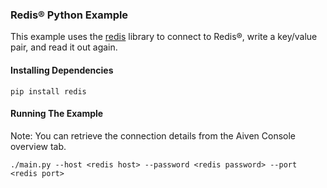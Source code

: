 ### Redis® Python Example

This example uses the [redis](https://pypi.org/project/redis/) library to connect to Redis®, write a key/value pair, and read it out again.

#### Installing Dependencies  

```
pip install redis
```

#### Running The Example
Note: You can retrieve the connection details from the Aiven Console overview tab.
```
./main.py --host <redis host> --password <redis password> --port <redis port>
```